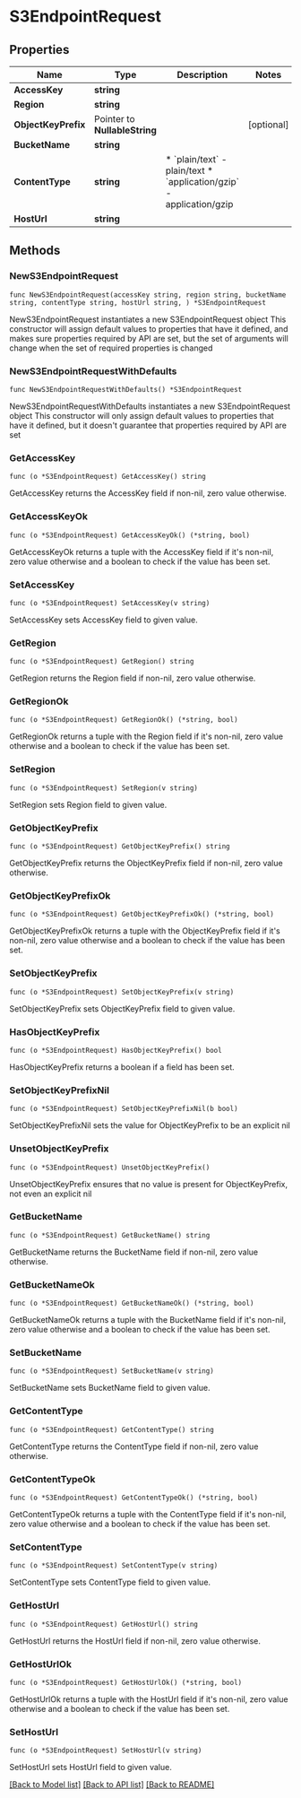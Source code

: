 # S3EndpointRequest

## Properties

Name | Type | Description | Notes
------------ | ------------- | ------------- | -------------
**AccessKey** | **string** |  | 
**Region** | **string** |  | 
**ObjectKeyPrefix** | Pointer to **NullableString** |  | [optional] 
**BucketName** | **string** |  | 
**ContentType** | **string** | * &#x60;plain/text&#x60; - plain/text * &#x60;application/gzip&#x60; - application/gzip | 
**HostUrl** | **string** |  | 

## Methods

### NewS3EndpointRequest

`func NewS3EndpointRequest(accessKey string, region string, bucketName string, contentType string, hostUrl string, ) *S3EndpointRequest`

NewS3EndpointRequest instantiates a new S3EndpointRequest object
This constructor will assign default values to properties that have it defined,
and makes sure properties required by API are set, but the set of arguments
will change when the set of required properties is changed

### NewS3EndpointRequestWithDefaults

`func NewS3EndpointRequestWithDefaults() *S3EndpointRequest`

NewS3EndpointRequestWithDefaults instantiates a new S3EndpointRequest object
This constructor will only assign default values to properties that have it defined,
but it doesn't guarantee that properties required by API are set

### GetAccessKey

`func (o *S3EndpointRequest) GetAccessKey() string`

GetAccessKey returns the AccessKey field if non-nil, zero value otherwise.

### GetAccessKeyOk

`func (o *S3EndpointRequest) GetAccessKeyOk() (*string, bool)`

GetAccessKeyOk returns a tuple with the AccessKey field if it's non-nil, zero value otherwise
and a boolean to check if the value has been set.

### SetAccessKey

`func (o *S3EndpointRequest) SetAccessKey(v string)`

SetAccessKey sets AccessKey field to given value.


### GetRegion

`func (o *S3EndpointRequest) GetRegion() string`

GetRegion returns the Region field if non-nil, zero value otherwise.

### GetRegionOk

`func (o *S3EndpointRequest) GetRegionOk() (*string, bool)`

GetRegionOk returns a tuple with the Region field if it's non-nil, zero value otherwise
and a boolean to check if the value has been set.

### SetRegion

`func (o *S3EndpointRequest) SetRegion(v string)`

SetRegion sets Region field to given value.


### GetObjectKeyPrefix

`func (o *S3EndpointRequest) GetObjectKeyPrefix() string`

GetObjectKeyPrefix returns the ObjectKeyPrefix field if non-nil, zero value otherwise.

### GetObjectKeyPrefixOk

`func (o *S3EndpointRequest) GetObjectKeyPrefixOk() (*string, bool)`

GetObjectKeyPrefixOk returns a tuple with the ObjectKeyPrefix field if it's non-nil, zero value otherwise
and a boolean to check if the value has been set.

### SetObjectKeyPrefix

`func (o *S3EndpointRequest) SetObjectKeyPrefix(v string)`

SetObjectKeyPrefix sets ObjectKeyPrefix field to given value.

### HasObjectKeyPrefix

`func (o *S3EndpointRequest) HasObjectKeyPrefix() bool`

HasObjectKeyPrefix returns a boolean if a field has been set.

### SetObjectKeyPrefixNil

`func (o *S3EndpointRequest) SetObjectKeyPrefixNil(b bool)`

 SetObjectKeyPrefixNil sets the value for ObjectKeyPrefix to be an explicit nil

### UnsetObjectKeyPrefix
`func (o *S3EndpointRequest) UnsetObjectKeyPrefix()`

UnsetObjectKeyPrefix ensures that no value is present for ObjectKeyPrefix, not even an explicit nil
### GetBucketName

`func (o *S3EndpointRequest) GetBucketName() string`

GetBucketName returns the BucketName field if non-nil, zero value otherwise.

### GetBucketNameOk

`func (o *S3EndpointRequest) GetBucketNameOk() (*string, bool)`

GetBucketNameOk returns a tuple with the BucketName field if it's non-nil, zero value otherwise
and a boolean to check if the value has been set.

### SetBucketName

`func (o *S3EndpointRequest) SetBucketName(v string)`

SetBucketName sets BucketName field to given value.


### GetContentType

`func (o *S3EndpointRequest) GetContentType() string`

GetContentType returns the ContentType field if non-nil, zero value otherwise.

### GetContentTypeOk

`func (o *S3EndpointRequest) GetContentTypeOk() (*string, bool)`

GetContentTypeOk returns a tuple with the ContentType field if it's non-nil, zero value otherwise
and a boolean to check if the value has been set.

### SetContentType

`func (o *S3EndpointRequest) SetContentType(v string)`

SetContentType sets ContentType field to given value.


### GetHostUrl

`func (o *S3EndpointRequest) GetHostUrl() string`

GetHostUrl returns the HostUrl field if non-nil, zero value otherwise.

### GetHostUrlOk

`func (o *S3EndpointRequest) GetHostUrlOk() (*string, bool)`

GetHostUrlOk returns a tuple with the HostUrl field if it's non-nil, zero value otherwise
and a boolean to check if the value has been set.

### SetHostUrl

`func (o *S3EndpointRequest) SetHostUrl(v string)`

SetHostUrl sets HostUrl field to given value.



[[Back to Model list]](../README.md#documentation-for-models) [[Back to API list]](../README.md#documentation-for-api-endpoints) [[Back to README]](../README.md)


